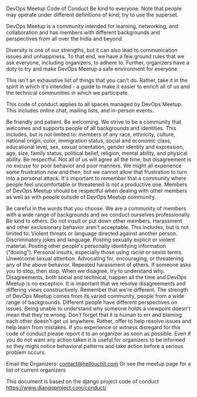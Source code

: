 DevOps Meetup Code of Conduct
Be kind to everyone. Note that people may operate under different definitions of kind; try to use the superset.

DevOps Meetup is a community intended for learning, networking, and collaboration and has members with different backgrounds and perspectives from all over the India and beyond.

Diversity is one of our strengths, but it can also lead to communication issues and unhappiness. To that end, we have a few ground rules that we ask everyone, including organizers, to adhere to. Further, organizers have a duty to try and make DevOps Meetup a safe environment for everyone.

This isn't an exhaustive list of things that you can't do. Rather, take it in the spirit in which it's intended - a guide to make it easier to enrich all of us and the technical communities in which we participate.

This code of conduct applies to all spaces managed by DevOps Meetup. This includes online chat, mailing lists, and in-person events.

Be friendly and patient.
Be welcoming. We strive to be a community that welcomes and supports people of all backgrounds and identities. This includes, but is not limited to: members of any race, ethnicity, culture, national origin, color, immigration status, social and economic class, educational level, sex, sexual orientation, gender identity and expression, age, size, family status, political belief, religion, mental ability, and physical ability.
Be respectful. Not all of us will agree all the time, but disagreement is no excuse for poor behavior and poor manners. We might all experience some frustration now and then, but we cannot allow that frustration to turn into a personal attack. It's important to remember that a community where people feel uncomfortable or threatened is not a productive one. Members of DevOps Meetup should be respectful when dealing with other members as well as with people outside of DevOps Meetup community.

Be careful in the words that you choose. We are a community of members with a wide range of backgrounds and we conduct ourselves professionally. Be kind to others. Do not insult or put down other members. Harassment and other exclusionary behavior aren't acceptable. This includes, but is not limited to:
Violent threats or language directed against another person.
Discriminatory jokes and language.
Posting sexually explicit or violent material.
Posting other people's personally identifying information ("doxing").
Personal insults, especially those using racist or sexist terms.
Unwelcome sexual attention.
Advocating for, encouraging, or threatening any of the above behavior.
Repeated harassment of others. If someone asks you to stop, then stop.
When we disagree, try to understand why. Disagreements, both social and technical, happen all the time and DevOps Meetup is no exception. It is important that we resolve disagreements and differing views constructively. Remember that we're different. The strength of DevOps Meetup comes from its varied community, people from a wide range of backgrounds. Different people have different perspectives on issues. Being unable to understand why someone holds a viewpoint doesn't mean that they're wrong. Don't forget that it is human to err and blaming each other doesn't get us anywhere. Rather, offer to help resolve issues and help learn from mistakes.
If you experience or witness disregard for this code of conduct please report it to an organizer as soon as possible. Even if you do not want any action taken it is useful for organizers to be informed so they might notice behavioral patterns and take action before a serious problem occurs.

Email the Organizers: contact@hellouchit.com
Or see the meetup page for a list of current organizers

This document is based on the django project code of conduct https://www.djangoproject.com/conduct/
